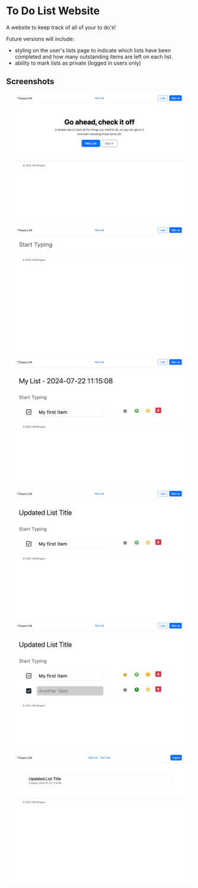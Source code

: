 # To Do List Website

A website to keep track of all of your to do's!


Future versions will include:
* styling on the user's lists page to indicate which lists have been completed and how many outstanding items are left on each list.
* ability to mark lists as private (logged in users only)

## Screenshots


![homepage](./images/01-checkitoff_homepage.png)
![creating a new list](./images/02-checkitoff_new_list.png)
![new list with title shown](./images/03-checkitoff_new_list_w_item.png)
![list with updated title](./images/04-checkitoff_updated_title.png)
![multiple to do items in various states](./images/05-checkitoff_multiple_items.png)
![user's lists page for logged in user](./images/06-checkitoff_logged_in_user_lists_page.png)

